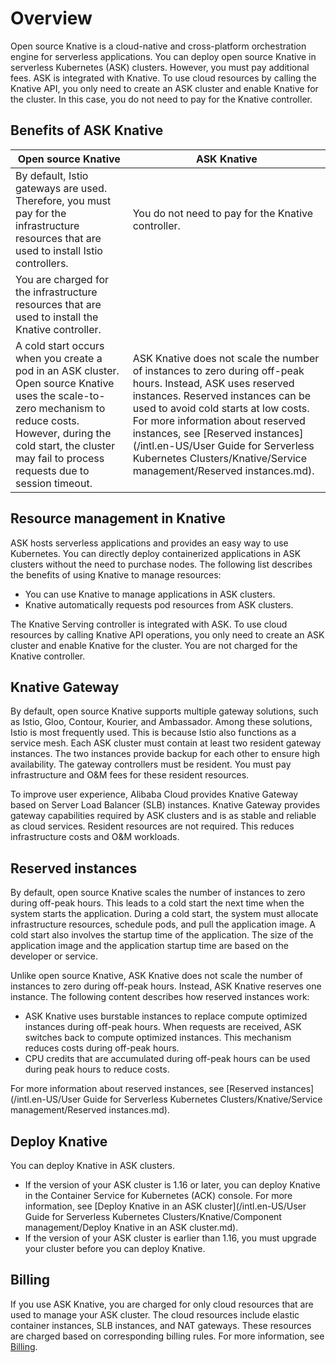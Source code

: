 # Overview

Open source Knative is a cloud-native and cross-platform orchestration engine for serverless applications. You can deploy open source Knative in serverless Kubernetes \(ASK\) clusters. However, you must pay additional fees. ASK is integrated with Knative. To use cloud resources by calling the Knative API, you only need to create an ASK cluster and enable Knative for the cluster. In this case, you do not need to pay for the Knative controller.

## Benefits of ASK Knative

|Open source Knative|ASK Knative|
|-------------------|-----------|
|By default, Istio gateways are used. Therefore, you must pay for the infrastructure resources that are used to install Istio controllers.|You do not need to pay for the Knative controller.|
|You are charged for the infrastructure resources that are used to install the Knative controller.|
|A cold start occurs when you create a pod in an ASK cluster. Open source Knative uses the scale-to-zero mechanism to reduce costs. However, during the cold start, the cluster may fail to process requests due to session timeout.|ASK Knative does not scale the number of instances to zero during off-peak hours. Instead, ASK uses reserved instances. Reserved instances can be used to avoid cold starts at low costs. For more information about reserved instances, see [Reserved instances](/intl.en-US/User Guide for Serverless Kubernetes Clusters/Knative/Service management/Reserved instances.md).|

## Resource management in Knative

ASK hosts serverless applications and provides an easy way to use Kubernetes. You can directly deploy containerized applications in ASK clusters without the need to purchase nodes. The following list describes the benefits of using Knative to manage resources:

-   You can use Knative to manage applications in ASK clusters.
-   Knative automatically requests pod resources from ASK clusters.

The Knative Serving controller is integrated with ASK. To use cloud resources by calling Knative API operations, you only need to create an ASK cluster and enable Knative for the cluster. You are not charged for the Knative controller.

## Knative Gateway

By default, open source Knative supports multiple gateway solutions, such as Istio, Gloo, Contour, Kourier, and Ambassador. Among these solutions, Istio is most frequently used. This is because Istio also functions as a service mesh. Each ASK cluster must contain at least two resident gateway instances. The two instances provide backup for each other to ensure high availability. The gateway controllers must be resident. You must pay infrastructure and O&M fees for these resident resources.

To improve user experience, Alibaba Cloud provides Knative Gateway based on Server Load Balancer \(SLB\) instances. Knative Gateway provides gateway capabilities required by ASK clusters and is as stable and reliable as cloud services. Resident resources are not required. This reduces infrastructure costs and O&M workloads.

## Reserved instances

By default, open source Knative scales the number of instances to zero during off-peak hours. This leads to a cold start the next time when the system starts the application. During a cold start, the system must allocate infrastructure resources, schedule pods, and pull the application image. A cold start also involves the startup time of the application. The size of the application image and the application startup time are based on the developer or service.

Unlike open source Knative, ASK Knative does not scale the number of instances to zero during off-peak hours. Instead, ASK Knative reserves one instance. The following content describes how reserved instances work:

-   ASK Knative uses burstable instances to replace compute optimized instances during off-peak hours. When requests are received, ASK switches back to compute optimized instances. This mechanism reduces costs during off-peak hours.
-   CPU credits that are accumulated during off-peak hours can be used during peak hours to reduce costs.

For more information about reserved instances, see [Reserved instances](/intl.en-US/User Guide for Serverless Kubernetes Clusters/Knative/Service management/Reserved instances.md).

## Deploy Knative

You can deploy Knative in ASK clusters.

-   If the version of your ASK cluster is 1.16 or later, you can deploy Knative in the Container Service for Kubernetes \(ACK\) console. For more information, see [Deploy Knative in an ASK cluster](/intl.en-US/User Guide for Serverless Kubernetes Clusters/Knative/Component management/Deploy Knative in an ASK cluster.md).
-   If the version of your ASK cluster is earlier than 1.16, you must upgrade your cluster before you can deploy Knative.

## Billing

If you use ASK Knative, you are charged for only cloud resources that are used to manage your ASK cluster. The cloud resources include elastic container instances, SLB instances, and NAT gateways. These resources are charged based on corresponding billing rules. For more information, see [Billing]().

